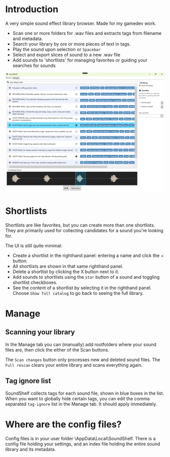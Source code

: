 

# Introduction

A very simple sound effect library browser. Made for my gamedev work.

* Scan one or more folders for .wav files and extracts tags from filename and metadata.
* Search your library by ore or more pieces of text in tags.
* Play the sound upon selection or `Spacebar`
* Select and export slices of sound to a new .wav file
* Add sounds to 'shortlists' for managing favorites or guiding your searches for sounds

![screenshot](https://github.com/thomasvt/SoundShelf/blob/master/Screenshot.png)

# Shortlists

Shortlists are like favorites, but you can create more than one shortlists. They are primarily used for collecting candidates for a sound you're looking for.

The UI is still quite minimal:

* Create a shortlist in the righthand panel: entering a name and click the + button.
* All shortlists are shown in that same righthand panel.
* Delete a shortlist by clicking the X button next to it.
* Add sounds to shortlists using the `star` button of a sound and toggling shortlist checkboxes.
* See the content of a shortlist by selecting it in the righthand panel. Choose `Show full catalog` to go back to seeing the full library.

# Manage

## Scanning your library

In the Manage tab you can (manually) add rootfolders where your sound files are, then click the either of the Scan buttons.

The `Scan changes` button only processes new and deleted sound files. The `Full rescan` clears your entire library and scans everything again.

## Tag ignore list

SoundShelf collects tags for each sound file, shown in blue boxes in the list. When you want to globally hide certain tags, you can edit the comma separated `tag-ignore` list in the Manage tab. It should apply immediately.

# Where are the config files?

Config files is in your user folder \AppData\Local\SoundShelf. There is a config file holding your settings, and an index file holding the entire sound library and its metadata.
